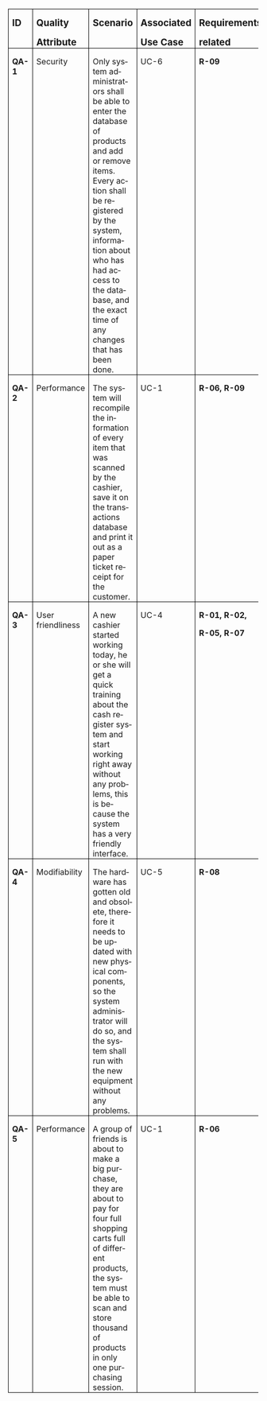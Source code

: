 
<html>

<head>
<meta http-equiv=Content-Type content="text/html; charset=windows-1252">
<meta name=Generator content="Microsoft Word 15 (filtered)">

<!--
 /* Font Definitions */
 @font-face
	{font-family:"Cambria Math";
	panose-1:2 4 5 3 5 4 6 3 2 4;}
@font-face
	{font-family:Calibri;
	panose-1:2 15 5 2 2 2 4 3 2 4;}
 /* Style Definitions */
 p.MsoNormal, li.MsoNormal, div.MsoNormal
	{margin-top:0cm;
	margin-right:0cm;
	margin-bottom:8.0pt;
	margin-left:0cm;
	line-height:107%;
	font-size:11.0pt;
	font-family:"Calibri",sans-serif;}
.MsoChpDefault
	{font-family:"Calibri",sans-serif;}
.MsoPapDefault
	{margin-bottom:8.0pt;
	line-height:107%;}
@page WordSection1
	{size:612.0pt 792.0pt;
	margin:72.0pt 72.0pt 72.0pt 72.0pt;}
div.WordSection1
	{page:WordSection1;}
-->


</head>

<body lang=EN-CA style='word-wrap:break-word'>

<div class=WordSection1>

<table class=MsoTableGrid border=1 cellspacing=0 cellpadding=0 align=left
 style='border-collapse:collapse;border:none;margin-left:6.75pt;margin-right:
 6.75pt'>
 <tr>
  <td width=66 valign=top style='width:49.45pt;border:solid windowtext 1.0pt;
  padding:0cm 5.4pt 0cm 5.4pt'>
  <p class=MsoNormal style='margin-bottom:0cm;line-height:normal'><b><span
  style='font-size:14.0pt'>ID</span></b></p>
  </td>
  <td width=94 valign=top style='width:70.8pt;border:solid windowtext 1.0pt;
  border-left:none;padding:0cm 5.4pt 0cm 5.4pt'>
  <p class=MsoNormal style='margin-bottom:0cm;line-height:normal'><b><span
  style='font-size:14.0pt'>Quality</span></b></p>
  <p class=MsoNormal style='margin-bottom:0cm;line-height:normal'><b><span
  style='font-size:14.0pt'>Attribute</span></b></p>
  </td>
  <td width=236 valign=top style='width:177.2pt;border:solid windowtext 1.0pt;
  border-left:none;padding:0cm 5.4pt 0cm 5.4pt'>
  <p class=MsoNormal style='margin-bottom:0cm;line-height:normal'><b><span
  style='font-size:14.0pt'>Scenario</span></b></p>
  </td>
  <td width=103 valign=top style='width:77.4pt;border:solid windowtext 1.0pt;
  border-left:none;padding:0cm 5.4pt 0cm 5.4pt'>
  <p class=MsoNormal style='margin-bottom:0cm;line-height:normal'><b><span
  style='font-size:14.0pt'>Associated </span></b></p>
  <p class=MsoNormal style='margin-bottom:0cm;line-height:normal'><b><span
  style='font-size:14.0pt'>Use Case</span></b></p>
  </td>
  <td width=124 valign=top style='width:92.65pt;border:solid windowtext 1.0pt;
  border-left:none;padding:0cm 5.4pt 0cm 5.4pt'>
  <p class=MsoNormal style='margin-bottom:0cm;line-height:normal'><b><span
  style='font-size:14.0pt'>Requirements</span></b></p>
  <p class=MsoNormal style='margin-bottom:0cm;line-height:normal'><b><span
  style='font-size:14.0pt'>related</span></b></p>
  </td>
 </tr>
 <tr>
  <td width=66 valign=top style='width:49.45pt;border:solid windowtext 1.0pt;
  border-top:none;padding:0cm 5.4pt 0cm 5.4pt'>
  <p class=MsoNormal style='margin-bottom:0cm;line-height:normal'><b>QA-1</b></p>
  </td>
  <td width=94 valign=top style='width:70.8pt;border-top:none;border-left:none;
  border-bottom:solid windowtext 1.0pt;border-right:solid windowtext 1.0pt;
  padding:0cm 5.4pt 0cm 5.4pt'>
  <p class=MsoNormal style='margin-bottom:0cm;line-height:normal'>Security</p>
  <p class=MsoNormal style='margin-bottom:0cm;line-height:normal'><span
  style='color:red'>&nbsp;</span></p>
  </td>
  <td width=236 valign=top style='width:177.2pt;border-top:none;border-left:
  none;border-bottom:solid windowtext 1.0pt;border-right:solid windowtext 1.0pt;
  padding:0cm 5.4pt 0cm 5.4pt'>
  <p class=MsoNormal style='margin-bottom:0cm;line-height:normal'>Only system
  administrators shall be able to enter the database of products and add or
  remove items. Every action shall be registered by the system, information
  about who has had access to the database, and the exact time of any changes
  that has been done.</p>
  </td>
  <td width=103 valign=top style='width:77.4pt;border-top:none;border-left:
  none;border-bottom:solid windowtext 1.0pt;border-right:solid windowtext 1.0pt;
  padding:0cm 5.4pt 0cm 5.4pt'>
  <p class=MsoNormal style='margin-bottom:0cm;line-height:normal'>UC-6</p>
  </td>
  <td width=124 valign=top style='width:92.65pt;border-top:none;border-left:
  none;border-bottom:solid windowtext 1.0pt;border-right:solid windowtext 1.0pt;
  padding:0cm 5.4pt 0cm 5.4pt'>
  <p class=MsoNormal style='margin-bottom:0cm;line-height:normal'><b>R-09</b></p>
  </td>
 </tr>
 <tr>
  <td width=66 valign=top style='width:49.45pt;border:solid windowtext 1.0pt;
  border-top:none;padding:0cm 5.4pt 0cm 5.4pt'>
  <p class=MsoNormal style='margin-bottom:0cm;line-height:normal'><b>QA-2</b></p>
  </td>
  <td width=94 valign=top style='width:70.8pt;border-top:none;border-left:none;
  border-bottom:solid windowtext 1.0pt;border-right:solid windowtext 1.0pt;
  padding:0cm 5.4pt 0cm 5.4pt'>
  <p class=MsoNormal style='margin-bottom:0cm;line-height:normal'>Performance</p>
  </td>
  <td width=236 valign=top style='width:177.2pt;border-top:none;border-left:
  none;border-bottom:solid windowtext 1.0pt;border-right:solid windowtext 1.0pt;
  padding:0cm 5.4pt 0cm 5.4pt'>
  <p class=MsoNormal style='margin-bottom:0cm;line-height:normal'>The system
  will recompile the information of every item that was scanned by the cashier,
  save it on the transactions database and print it out as a paper ticket
  receipt for the customer.</p>
  </td>
  <td width=103 valign=top style='width:77.4pt;border-top:none;border-left:
  none;border-bottom:solid windowtext 1.0pt;border-right:solid windowtext 1.0pt;
  padding:0cm 5.4pt 0cm 5.4pt'>
  <p class=MsoNormal style='margin-bottom:0cm;line-height:normal'>UC-1</p>
  </td>
  <td width=124 valign=top style='width:92.65pt;border-top:none;border-left:
  none;border-bottom:solid windowtext 1.0pt;border-right:solid windowtext 1.0pt;
  padding:0cm 5.4pt 0cm 5.4pt'>
  <p class=MsoNormal style='margin-bottom:0cm;line-height:normal'><b>R-06, R-09</b></p>
  </td>
 </tr>
 <tr>
  <td width=66 valign=top style='width:49.45pt;border:solid windowtext 1.0pt;
  border-top:none;padding:0cm 5.4pt 0cm 5.4pt'>
  <p class=MsoNormal style='margin-bottom:0cm;line-height:normal'><b>QA-3</b></p>
  </td>
  <td width=94 valign=top style='width:70.8pt;border-top:none;border-left:none;
  border-bottom:solid windowtext 1.0pt;border-right:solid windowtext 1.0pt;
  padding:0cm 5.4pt 0cm 5.4pt'>
  <p class=MsoNormal style='margin-bottom:0cm;line-height:normal'>User
  friendliness </p>
  </td>
  <td width=236 valign=top style='width:177.2pt;border-top:none;border-left:
  none;border-bottom:solid windowtext 1.0pt;border-right:solid windowtext 1.0pt;
  padding:0cm 5.4pt 0cm 5.4pt'>
  <p class=MsoNormal style='margin-bottom:0cm;line-height:normal'>A new cashier
  started working today, he or she will get a quick training about the cash
  register system and start working right away without any problems, this is
  because the system has a very friendly interface. </p>
  </td>
  <td width=103 valign=top style='width:77.4pt;border-top:none;border-left:
  none;border-bottom:solid windowtext 1.0pt;border-right:solid windowtext 1.0pt;
  padding:0cm 5.4pt 0cm 5.4pt'>
  <p class=MsoNormal style='margin-bottom:0cm;line-height:normal'>UC-4</p>
  </td>
  <td width=124 valign=top style='width:92.65pt;border-top:none;border-left:
  none;border-bottom:solid windowtext 1.0pt;border-right:solid windowtext 1.0pt;
  padding:0cm 5.4pt 0cm 5.4pt'>
  <p class=MsoNormal style='margin-bottom:0cm;line-height:normal'><b>R-01,
  R-02, </b></p>
  <p class=MsoNormal style='margin-bottom:0cm;line-height:normal'><b>R-05, R-07</b></p>
  </td>
 </tr>
 <tr>
  <td width=66 valign=top style='width:49.45pt;border:solid windowtext 1.0pt;
  border-top:none;padding:0cm 5.4pt 0cm 5.4pt'>
  <p class=MsoNormal style='margin-bottom:0cm;line-height:normal'><b>QA-4</b></p>
  </td>
  <td width=94 valign=top style='width:70.8pt;border-top:none;border-left:none;
  border-bottom:solid windowtext 1.0pt;border-right:solid windowtext 1.0pt;
  padding:0cm 5.4pt 0cm 5.4pt'>
  <p class=MsoNormal style='margin-bottom:0cm;line-height:normal'>Modifiability</p>
  <p class=MsoNormal style='margin-bottom:0cm;line-height:normal'>&nbsp;</p>
  </td>
  <td width=236 valign=top style='width:177.2pt;border-top:none;border-left:
  none;border-bottom:solid windowtext 1.0pt;border-right:solid windowtext 1.0pt;
  padding:0cm 5.4pt 0cm 5.4pt'>
  <p class=MsoNormal style='margin-bottom:0cm;line-height:normal'>The hardware
  has gotten old and obsolete, therefore it needs to be updated with new
  physical components, so the system administrator will do so, and the system
  shall run with the new equipment without any problems.</p>
  </td>
  <td width=103 valign=top style='width:77.4pt;border-top:none;border-left:
  none;border-bottom:solid windowtext 1.0pt;border-right:solid windowtext 1.0pt;
  padding:0cm 5.4pt 0cm 5.4pt'>
  <p class=MsoNormal style='margin-bottom:0cm;line-height:normal'>UC-5</p>
  </td>
  <td width=124 valign=top style='width:92.65pt;border-top:none;border-left:
  none;border-bottom:solid windowtext 1.0pt;border-right:solid windowtext 1.0pt;
  padding:0cm 5.4pt 0cm 5.4pt'>
  <p class=MsoNormal style='margin-bottom:0cm;line-height:normal'><b>R-08</b></p>
  </td>
 </tr>
 <tr>
  <td width=66 valign=top style='width:49.45pt;border:solid windowtext 1.0pt;
  border-top:none;padding:0cm 5.4pt 0cm 5.4pt'>
  <p class=MsoNormal style='margin-bottom:0cm;line-height:normal'><b>QA-5</b></p>
  </td>
  <td width=94 valign=top style='width:70.8pt;border-top:none;border-left:none;
  border-bottom:solid windowtext 1.0pt;border-right:solid windowtext 1.0pt;
  padding:0cm 5.4pt 0cm 5.4pt'>
  <p class=MsoNormal style='margin-bottom:0cm;line-height:normal'>Performance</p>
  </td>
  <td width=236 valign=top style='width:177.2pt;border-top:none;border-left:
  none;border-bottom:solid windowtext 1.0pt;border-right:solid windowtext 1.0pt;
  padding:0cm 5.4pt 0cm 5.4pt'>
  <p class=MsoNormal style='margin-bottom:0cm;line-height:normal'>A group of
  friends is about to make a big purchase, they are about to pay for four full
  shopping carts full of different products, the system must be able to scan
  and store thousand of products in only one purchasing session. </p>
  </td>
  <td width=103 valign=top style='width:77.4pt;border-top:none;border-left:
  none;border-bottom:solid windowtext 1.0pt;border-right:solid windowtext 1.0pt;
  padding:0cm 5.4pt 0cm 5.4pt'>
  <p class=MsoNormal style='margin-bottom:0cm;line-height:normal'>UC-1</p>
  </td>
  <td width=124 valign=top style='width:92.65pt;border-top:none;border-left:
  none;border-bottom:solid windowtext 1.0pt;border-right:solid windowtext 1.0pt;
  padding:0cm 5.4pt 0cm 5.4pt'>
  <p class=MsoNormal style='margin-bottom:0cm;line-height:normal'><b>R-06</b></p>
  </td>
 </tr>
</table>

<p class=MsoNormal><b><span style='font-size:16.0pt;line-height:107%'>&nbsp;</span></b></p>

</div>

</body>

</html>
